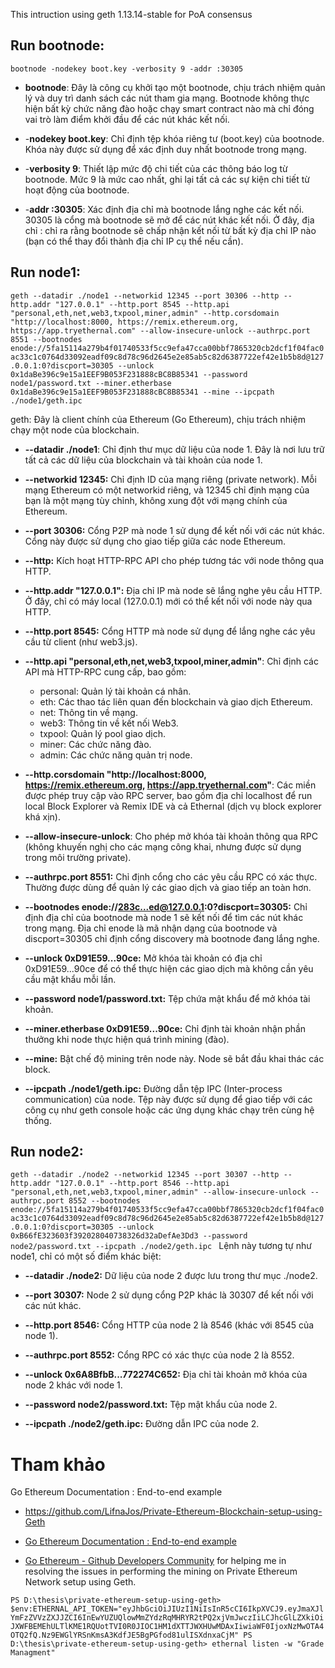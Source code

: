 This intruction using geth 1.13.14-stable for PoA consensus

## Run bootnode:
`bootnode -nodekey boot.key -verbosity 9 -addr :30305`

- **bootnode**: Đây là công cụ khởi tạo một bootnode, chịu trách nhiệm quản lý và duy trì danh sách các nút tham gia mạng. Bootnode không thực hiện bất kỳ chức năng đào hoặc chạy smart contract nào mà chỉ đóng vai trò làm điểm khởi đầu để các nút khác kết nối.

- -**nodekey boot.key**: Chỉ định tệp khóa riêng tư (boot.key) của bootnode. Khóa này được sử dụng để xác định duy nhất bootnode trong mạng.

- -**verbosity 9**: Thiết lập mức độ chi tiết của các thông báo log từ bootnode. Mức 9 là mức cao nhất, ghi lại tất cả các sự kiện chi tiết từ hoạt động của bootnode.

- -**addr :30305**: Xác định địa chỉ mà bootnode lắng nghe các kết nối. 30305 là cổng mà bootnode sẽ mở để các nút khác kết nối. Ở đây, địa chỉ : chỉ ra rằng bootnode sẽ chấp nhận kết nối từ bất kỳ địa chỉ IP nào (bạn có thể thay đổi thành địa chỉ IP cụ thể nếu cần).

## Run node1:
`geth --datadir ./node1 --networkid 12345 --port 30306 --http --http.addr "127.0.0.1" --http.port 8545 --http.api "personal,eth,net,web3,txpool,miner,admin" --http.corsdomain "http://localhost:8000, https://remix.ethereum.org, https://app.tryethernal.com" --allow-insecure-unlock --authrpc.port 8551 --bootnodes enode://5fa15114a279b4f01740533f5cc9efa47cca00bbf7865320cb2dcf1f04fac0ac33c1c0764d33092eadf09c8d78c96d2645e2e85ab5c82d6387722ef42e1b5b8d@127.0.0.1:0?discport=30305 --unlock 0x1daBe396c9e15a1EEF9B053F231888cBC8B85341 --password node1/password.txt --miner.etherbase 0x1daBe396c9e15a1EEF9B053F231888cBC8B85341 --mine --ipcpath ./node1/geth.ipc
`

geth: Đây là client chính của Ethereum (Go Ethereum), chịu trách nhiệm chạy một node của blockchain.

- **--datadir ./node1**: Chỉ định thư mục dữ liệu của node 1. Đây là nơi lưu trữ tất cả các dữ liệu của blockchain và tài khoản của node 1.

- **--networkid 12345:** Chỉ định ID của mạng riêng (private network). Mỗi mạng Ethereum có một networkid riêng, và 12345 chỉ định mạng của bạn là một mạng tùy chỉnh, không xung đột với mạng chính của Ethereum.

- **--port 30306:** Cổng P2P mà node 1 sử dụng để kết nối với các nút khác. Cổng này được sử dụng cho giao tiếp giữa các node Ethereum.

- **--http:** Kích hoạt HTTP-RPC API cho phép tương tác với node thông qua HTTP.

- **--http.addr "127.0.0.1":** Địa chỉ IP mà node sẽ lắng nghe yêu cầu HTTP. Ở đây, chỉ có máy local (127.0.0.1) mới có thể kết nối với node này qua HTTP.

- **--http.port 8545:** Cổng HTTP mà node sử dụng để lắng nghe các yêu cầu từ client (như web3.js).

- **--http.api "personal,eth,net,web3,txpool,miner,admin"**: Chỉ định các API mà HTTP-RPC cung cấp, bao gồm:

    - personal: Quản lý tài khoản cá nhân.
    - eth: Các thao tác liên quan đến blockchain và giao dịch Ethereum.
    - net: Thông tin về mạng.
    - web3: Thông tin về kết nối Web3.
    - txpool: Quản lý pool giao dịch.
    - miner: Các chức năng đào.
    - admin: Các chức năng quản trị node.

- **--http.corsdomain "http://localhost:8000, https://remix.ethereum.org, https://app.tryethernal.com"**: Các miền được phép truy cập vào RPC server, bao gồm địa chỉ localhost để run local Block Explorer và Remix IDE và cả Ethernal (dịch vụ block explorer khá xịn).

- **--allow-insecure-unlock**: Cho phép mở khóa tài khoản thông qua RPC (không khuyến nghị cho các mạng công khai, nhưng được sử dụng trong môi trường private).

- **--authrpc.port 8551:** Chỉ định cổng cho các yêu cầu RPC có xác thực. Thường được dùng để quản lý các giao dịch và giao tiếp an toàn hơn.

- **--bootnodes enode://283c...ed@127.0.0.1:0?discport=30305:** Chỉ định địa chỉ của bootnode mà node 1 sẽ kết nối để tìm các nút khác trong mạng. Địa chỉ enode là mã nhận dạng của bootnode và discport=30305 chỉ định cổng discovery mà bootnode đang lắng nghe.

- **--unlock 0xD91E59...90ce:** Mở khóa tài khoản có địa chỉ 0xD91E59...90ce để có thể thực hiện các giao dịch mà không cần yêu cầu mật khẩu mỗi lần.

- **--password node1/password.txt:** Tệp chứa mật khẩu để mở khóa tài khoản.

- **--miner.etherbase 0xD91E59...90ce:** Chỉ định tài khoản nhận phần thưởng khi node thực hiện quá trình mining (đào).

- **--mine:** Bật chế độ mining trên node này. Node sẽ bắt đầu khai thác các block.

- **--ipcpath ./node1/geth.ipc:** Đường dẫn tệp IPC (Inter-process communication) của node. Tệp này được sử dụng để giao tiếp với các công cụ như geth console hoặc các ứng dụng khác chạy trên cùng hệ thống.

## Run node2:
`geth --datadir ./node2 --networkid 12345 --port 30307 --http --http.addr "127.0.0.1" --http.port 8546 --http.api "personal,eth,net,web3,txpool,miner,admin" --allow-insecure-unlock --authrpc.port 8552 --bootnodes enode://5fa15114a279b4f01740533f5cc9efa47cca00bbf7865320cb2dcf1f04fac0ac33c1c0764d33092eadf09c8d78c96d2645e2e85ab5c82d6387722ef42e1b5b8d@127.0.0.1:0?discport=30305 --unlock 0xB66fE323603f392028040738326d32aDefAe3Dd3 --password node2/password.txt --ipcpath ./node2/geth.ipc
`
Lệnh này tương tự như node1, chỉ có một số điểm khác biệt:

- **--datadir ./node2:** Dữ liệu của node 2 được lưu trong thư mục ./node2.

- **--port 30307:** Node 2 sử dụng cổng P2P khác là 30307 để kết nối với các nút khác.

- **--http.port 8546:** Cổng HTTP của node 2 là 8546 (khác với 8545 của node 1).

- **--authrpc.port 8552:** Cổng RPC có xác thực của node 2 là 8552.

- **--unlock 0x6A8BfbB...772274C652:** Địa chỉ tài khoản mở khóa của node 2 khác với node 1.

- **--password node2/password.txt:** Tệp mật khẩu của node 2.

- **--ipcpath ./node2/geth.ipc:** Đường dẫn IPC của node 2.

# Tham khảo


Go Ethereum Documentation : End-to-end example

* https://github.com/LifnaJos/Private-Ethereum-Blockchain-setup-using-Geth

* [Go Ethereum Documentation : End-to-end example](https://geth.ethereum.org/docs/fundamentals/private-network#end-to-end-example)

* [Go Ethereum - Github Developers Community](https://github.com/ethereum/go-ethereum/issues/27850) for helping me in resolving the issues in performing the mining on Private Ethereum Network setup using Geth.


`PS D:\thesis\private-ethereum-setup-using-geth> $env:ETHERNAL_API_TOKEN="eyJhbGciOiJIUzI1NiIsInR5cCI6IkpXVCJ9.eyJmaXJlYmFzZVVzZXJJZCI6InEwYUZUQlowMmZYdzRqMHRYR2tPQ2xjVmJwczIiLCJhcGlLZXkiOiJXWFBEMEhULTlKME1RQUotTVI0R0JIOC1HM1dXTTJWXHUwMDAxIiwiaWF0IjoxNzMwOTA4OTQ2fQ.Nz9EWGlYRSnKmsA3KdfJE5BgPGfod81ulISXdnxaCjM"
PS D:\thesis\private-ethereum-setup-using-geth> ethernal listen -w "Grade Managment"`